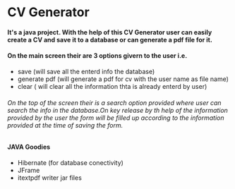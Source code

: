 # CV Generator
#### It's a java project. With the help of this CV Generator user can easily create a CV and save it to a database or can generate a pdf file for it.
#### On the main screen their are 3 options givern to the user i.e.
* save (will save all the enterd info the database)
* generate pdf (will generate a pdf for cv with the user name as file name)
* clear ( will clear all the information thta is already enterd by user)
###### On the top of the screen their is a search option provided where user can search the info in the database.On key release by th help of the information provided by the user the form will be filled up according to the information provided at the time of saving the form.
#### JAVA Goodies
- Hibernate (for database conectivity)
- JFrame
- itextpdf writer jar files
